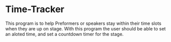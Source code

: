 # Time-Tracker

This program is to help Preformers or speakers stay within their time slots when they are up on stage.
With this program the user should be able to set an aloted time, and set a countdown timer for the stage.
